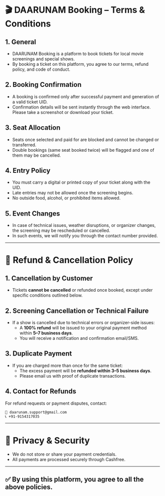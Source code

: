 
# 🎬 DAARUNAM Booking – Terms & Conditions

## 1. General
- DAARUNAM Booking is a platform to book tickets for local movie screenings and special shows.
- By booking a ticket on this platform, you agree to our terms, refund policy, and code of conduct.

## 2. Booking Confirmation
- A booking is confirmed only after successful payment and generation of a valid ticket UID.
- Confirmation details will be sent instantly through the web interface. Please take a screenshot or download your ticket.

## 3. Seat Allocation
- Seats once selected and paid for are blocked and cannot be changed or transferred.
- Double bookings (same seat booked twice) will be flagged and one of them may be cancelled.

## 4. Entry Policy
- You must carry a digital or printed copy of your ticket along with the UID.
- Late entries may not be allowed once the screening begins.
- No outside food, alcohol, or prohibited items allowed.

## 5. Event Changes
- In case of technical issues, weather disruptions, or organizer changes, the screening may be rescheduled or cancelled.
- In such events, we will notify you through the contact number provided.

---

# 💸 Refund & Cancellation Policy

## 1. Cancellation by Customer
- Tickets **cannot be cancelled** or refunded once booked, except under specific conditions outlined below.

## 2. Screening Cancellation or Technical Failure
- If a show is cancelled due to technical errors or organizer-side issues:
  - A **100% refund** will be issued to your original payment method within **5–7 business days**.
  - You will receive a notification and confirmation email/SMS.

## 3. Duplicate Payment
- If you are charged more than once for the same ticket:
  - The excess payment will be **refunded within 3–5 business days**.
  - Please email us with proof of duplicate transactions.

## 4. Contact for Refunds
For refund requests or payment disputes, contact:

```
📧 daarunam.support@gmail.com
📞 +91-9154317035
```

---

# 🔐 Privacy & Security
- We do not store or share your payment credentials.
- All payments are processed securely through Cashfree.

---

## ✅ By using this platform, you agree to all the above policies.
